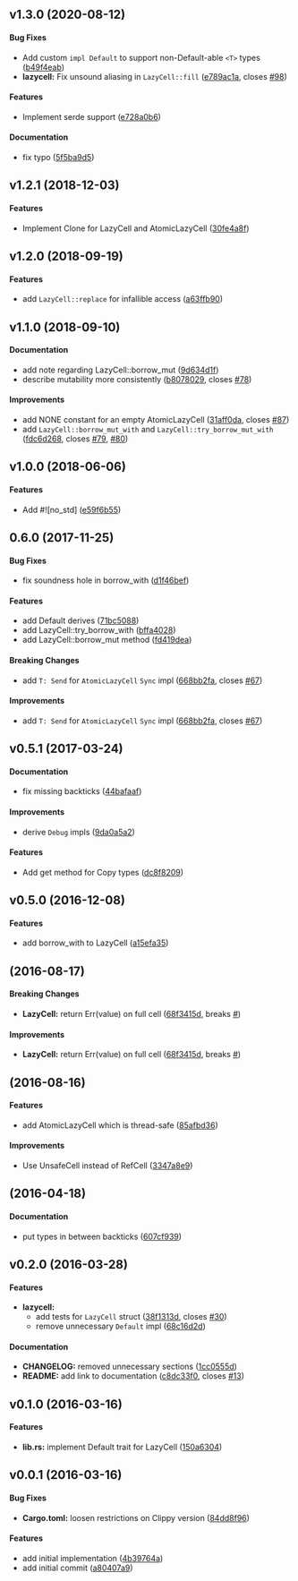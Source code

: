 <a name="v1.3.0"></a>
## v1.3.0 (2020-08-12)


#### Bug Fixes

*   Add custom `impl Default` to support non-Default-able `<T>` types ([b49f4eab](https://github.com/indiv0/lazycell/commit/b49f4eabec49c0a5146ef01017c2506a3c357180))
* **lazycell:**  Fix unsound aliasing in `LazyCell::fill` ([e789ac1a](https://github.com/indiv0/lazycell/commit/e789ac1a99010ad79c2d09c761fec6d67053647d), closes [#98](https://github.com/indiv0/lazycell/issues/98))

#### Features

*   Implement serde support ([e728a0b6](https://github.com/indiv0/lazycell/commit/e728a0b680e607b793a81b5af7bf7f1d2c0eb5e5))

#### Documentation

*   fix typo ([5f5ba9d5](https://github.com/indiv0/lazycell/commit/5f5ba9d5ac3364f8376c0c872c2e5094974385ba))



<a name="v1.2.1"></a>
## v1.2.1 (2018-12-03)


#### Features

*   Implement Clone for LazyCell and AtomicLazyCell ([30fe4a8f](https://github.com/indiv0/lazycell/commit/30fe4a8f568059b3c78ed149a810962a676cb2b2))



<a name="v1.2.0"></a>
## v1.2.0 (2018-09-19)


#### Features

*   add `LazyCell::replace` for infallible access ([a63ffb90](https://github.com/indiv0/lazycell/commit/a63ffb9040a5e0683a9bbf9d3d5ef589f2ca8b7c))



<a name="v1.1.0"></a>
## v1.1.0 (2018-09-10)


#### Documentation

*   add note regarding LazyCell::borrow_mut ([9d634d1f](https://github.com/indiv0/lazycell/commit/9d634d1fd9a21b7aa075d407bedf9fe77ba8b79f))
*   describe mutability more consistently ([b8078029](https://github.com/indiv0/lazycell/commit/b80780294611e92efddcdd33a701b3049ab5c5eb), closes [#78](https://github.com/indiv0/lazycell/issues/78))

#### Improvements

*   add NONE constant for an empty AtomicLazyCell ([31aff0da](https://github.com/indiv0/lazycell/commit/31aff0dacf824841c5f38ef4acf0aa71ec4c36eb), closes [#87](https://github.com/indiv0/lazycell/issues/87))
*   add `LazyCell::borrow_mut_with` and `LazyCell::try_borrow_mut_with` ([fdc6d268](https://github.com/indiv0/lazycell/commit/fdc6d268f0e9a6668768302f45fe2bb4aa9a7c34), closes [#79](https://github.com/indiv0/lazycell/issues/79), [#80](https://github.com/indiv0/lazycell/issues/80))



<a name="v1.0.0"></a>
## v1.0.0 (2018-06-06)


#### Features

*   Add #![no_std] ([e59f6b55](https://github.com/indiv0/lazycell/commit/e59f6b5531e310d3df26b0eb40b1431937f38096))



<a name="0.6.0"></a>
## 0.6.0 (2017-11-25)


#### Bug Fixes

*   fix soundness hole in borrow_with ([d1f46bef](https://github.com/indiv0/lazycell/commit/d1f46bef9d1397570aa9c3e87e18e0d16e6d1585))

#### Features

*   add Default derives ([71bc5088](https://github.com/indiv0/lazycell/commit/71bc50880cd8e20002038197c9b890f5b76ad096))
*   add LazyCell::try_borrow_with ([bffa4028](https://github.com/indiv0/lazycell/commit/bffa402896670b5c78a9ec050d82a58ee98de6fb))
*   add LazyCell::borrow_mut method ([fd419dea](https://github.com/indiv0/lazycell/commit/fd419dea965ff1ad3853f26f37e8d107c6ca096c))

#### Breaking Changes

*   add `T: Send` for `AtomicLazyCell` `Sync` impl ([668bb2fa](https://github.com/indiv0/lazycell/commit/668bb2fa974fd6707c4c7edad292c76a9017d74d), closes [#67](https://github.com/indiv0/lazycell/issues/67))

#### Improvements

*   add `T: Send` for `AtomicLazyCell` `Sync` impl ([668bb2fa](https://github.com/indiv0/lazycell/commit/668bb2fa974fd6707c4c7edad292c76a9017d74d), closes [#67](https://github.com/indiv0/lazycell/issues/67))



<a name="v0.5.1"></a>
## v0.5.1 (2017-03-24)


#### Documentation

*   fix missing backticks ([44bafaaf](https://github.com/indiv0/lazycell/commit/44bafaaf93a91641261f58ee38adadcd4af6458e))

#### Improvements

*   derive `Debug` impls ([9da0a5a2](https://github.com/indiv0/lazycell/commit/9da0a5a2ffac1fef03ef02851c2c89d26d67d225))

#### Features

*   Add get method for Copy types ([dc8f8209](https://github.com/indiv0/lazycell/commit/dc8f8209888b6eba6d18717eba6a22614629b997))



<a name="v0.5.0"></a>
## v0.5.0 (2016-12-08)


#### Features

*   add borrow_with to LazyCell ([a15efa35](https://github.com/indiv0/lazycell/commit/a15efa359ea5a31a66ba57fc5b25f90c87b4b0dd))



<a name="v0.4.0"></a>
##  (2016-08-17)


#### Breaking Changes

* **LazyCell:**  return Err(value) on full cell ([68f3415d](https://github.com/indiv0/lazycell/commit/68f3415dd5d6a66ba047a133b7028ebe4f1c5070), breaks [#](https://github.com/indiv0/lazycell/issues/))

#### Improvements

* **LazyCell:**  return Err(value) on full cell ([68f3415d](https://github.com/indiv0/lazycell/commit/68f3415dd5d6a66ba047a133b7028ebe4f1c5070), breaks [#](https://github.com/indiv0/lazycell/issues/))



<a name="v0.3.0"></a>
##  (2016-08-16)


#### Features

*   add AtomicLazyCell which is thread-safe ([85afbd36](https://github.com/indiv0/lazycell/commit/85afbd36d8a148e14cc53654b39ddb523980124d))

#### Improvements

*   Use UnsafeCell instead of RefCell ([3347a8e9](https://github.com/indiv0/lazycell/commit/3347a8e97d2215a47e25c1e2fc953e8052ad8eb6))



<a name="v0.2.1"></a>
##  (2016-04-18)


#### Documentation

*   put types in between backticks ([607cf939](https://github.com/indiv0/lazycell/commit/607cf939b05e35001ba3070ec7a0b17b064e7be1))



<a name="v0.2.0"></a>
## v0.2.0 (2016-03-28)


#### Features

* **lazycell:**
  *  add tests for `LazyCell` struct ([38f1313d](https://github.com/indiv0/lazycell/commit/38f1313d98542ca8c98b424edfa9ba9c3975f99e), closes [#30](https://github.com/indiv0/lazycell/issues/30))
  *  remove unnecessary `Default` impl ([68c16d2d](https://github.com/indiv0/lazycell/commit/68c16d2df4e9d13d5298162c06edf918246fd758))

#### Documentation

* **CHANGELOG:**  removed unnecessary sections ([1cc0555d](https://github.com/indiv0/lazycell/commit/1cc0555d875898a01b0832ff967aed6b40e720eb))
* **README:**  add link to documentation ([c8dc33f0](https://github.com/indiv0/lazycell/commit/c8dc33f01f2c0dc187f59ee53a2b73081053012b), closes [#13](https://github.com/indiv0/lazycell/issues/13))



<a name="v0.1.0"></a>
## v0.1.0 (2016-03-16)


#### Features

* **lib.rs:**  implement Default trait for LazyCell ([150a6304](https://github.com/indiv0/LazyCell/commit/150a6304a230ee1de8424e49c447ec1b2d6578ce))



<a name="v0.0.1"></a>
## v0.0.1 (2016-03-16)


#### Bug Fixes

* **Cargo.toml:**  loosen restrictions on Clippy version ([84dd8f96](https://github.com/indiv0/LazyCell/commit/84dd8f960000294f9dad47d776a41b98ed812981))

#### Features

*   add initial implementation ([4b39764a](https://github.com/indiv0/LazyCell/commit/4b39764a575bcb701dbd8047b966f72720fd18a4))
*   add initial commit ([a80407a9](https://github.com/indiv0/LazyCell/commit/a80407a907ef7c9401f120104663172f6965521a))



